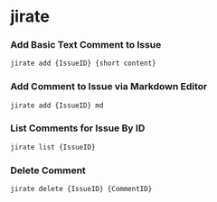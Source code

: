 # jirate

### Add Basic Text Comment to Issue

```sh
jirate add {IssueID} {short content}
```

### Add Comment to Issue via Markdown Editor

```sh
jirate add {IssueID} md
```

### List Comments for Issue By ID

```sh
jirate list {IssueID}
```

### Delete Comment

```sh
jirate delete {IssueID} {CommentID}
```
